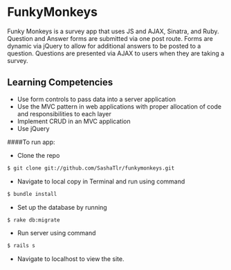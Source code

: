 # FunkyMonkeys
Funky Monkeys is a survey app that uses JS and AJAX, Sinatra, and Ruby. Question and Answer forms are submitted via one post route. Forms are dynamic via jQuery to allow for additional answers to be posted to a question. Questions are presented via AJAX to users when they are taking a survey.

## Learning Competencies

* Use form controls to pass data into a server application
* Use the MVC pattern in web applications with proper allocation of code and
  responsibilities to each layer
* Implement CRUD in an MVC application
* Use jQuery

####To run app:

- Clone the repo
```bash 
$ git clone git://github.com/SashaTlr/funkymonkeys.git
```
- Navigate to local copy in Terminal and run using command
```bash 
$ bundle install
```
- Set up the database by running
```bash 
$ rake db:migrate
```
- Run server using command
```bash
$ rails s
```
- Navigate to localhost to view the site.
